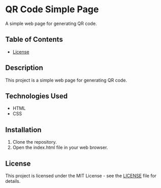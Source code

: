 # QR Code Simple Page

A simple web page for generating QR code.

## Table of Contents

- [License](https://github.com/liwa-dev/QRCode/blob/main/license)

## Description

This project is a simple web page for generating QR code.

## Technologies Used

- HTML
- CSS

## Installation

1. Clone the repository.
2. Open the index.html file in your web browser.

## License

This project is licensed under the MIT License - see the [LICENSE](LICENSE) file for details.
